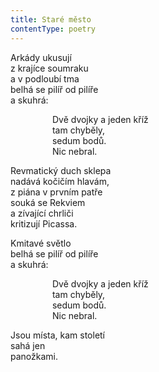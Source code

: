 ```yaml
---
title: Staré město
contentType: poetry
---
```


Arkády ukusují  
z krajíce soumraku  
a v podloubí tma  
belhá se pilíř od pilíře  
a skuhrá:

                 Dvě dvojky a jeden kříž  
                 tam chyběly,  
                 sedum bodů.  
                 Nic nebral.

Revmatický duch sklepa  
nadává kočičím hlavám,  
z piána v prvním patře  
souká se Rekviem  
a zívající chrliči  
kritizují Picassa.

Kmitavé světlo  
belhá se pilíř od pilíře  
a skuhrá:

                 Dvě dvojky a jeden kříž  
                 tam chyběly,  
                 sedum bodů.  
                 Nic nebral.

Jsou místa, kam století  
sahá jen  
panožkami.
